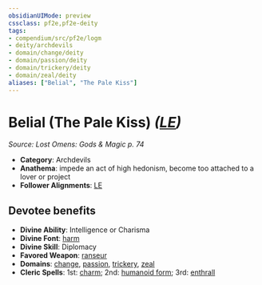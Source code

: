 ```yaml
---
obsidianUIMode: preview
cssclass: pf2e,pf2e-deity
tags:
- compendium/src/pf2e/logm
- deity/archdevils
- domain/change/deity
- domain/passion/deity
- domain/trickery/deity
- domain/zeal/deity
aliases: ["Belial", "The Pale Kiss"]
---
```

# Belial (The Pale Kiss) *([LE](rules/traits/le-b1.md "Lawful Evil Alignment Trait"))*  
*Source: Lost Omens: Gods & Magic p. 74*  

- **Category**: Archdevils
- **Anathema**: impede an act of high hedonism, become too attached to a lover or project
- **Follower Alignments**: [LE](rules/traits/le-b1.md "Lawful Evil Alignment Trait")

## Devotee benefits

- **Divine Ability**: Intelligence or Charisma
- **Divine Font**: [harm](harm.md)
- **Divine Skill**: Diplomacy
- **Favored Weapon**: [ranseur](ranseur.md)
- **Domains**: [change](Reference/Compendium/Setting/domains.md#Change), [passion](Reference/Compendium/Setting/domains.md#Passion), [trickery](Reference/Compendium/Setting/domains.md#Trickery), [zeal](Reference/Compendium/Setting/domains.md#Zeal)
- **Cleric Spells**: 1st: [charm](charm.md); 2nd: [humanoid form](humanoid-form.md); 3rd: [enthrall](enthrall.md)